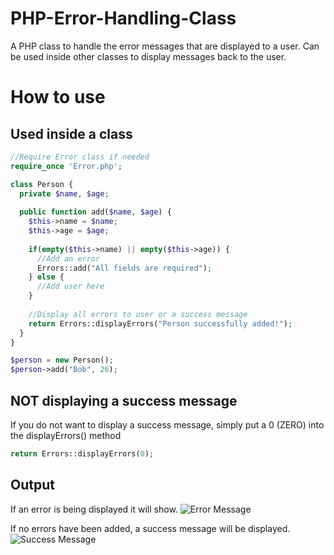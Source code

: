 # PHP-Error-Handling-Class
A PHP class to handle the error messages that are displayed to a user. Can be used inside other classes to display messages back to the user.

# How to use

## Used inside a class

```PHP
//Require Error class if needed
require_once 'Error.php';

class Person {
  private $name, $age;
  
  public function add($name, $age) {
    $this->name = $name;
    $this->age = $age;
    
    if(empty($this->name) || empty($this->age)) {
      //Add an error
      Errors::add("All fields are required");
    } else {
      //Add user here
    }
    
    //Display all errors to user or a success message
    return Errors::displayErrors("Person successfully added!");
  }
}
```

```PHP
$person = new Person();
$person->add("Bob", 26);
```
## NOT displaying a success message
If you do not want to display a success message, simply put a 0 (ZERO) into the displayErrors() method

```PHP
return Errors::displayErrors(0);
```

## Output

If an error is being displayed it will show.
![Error Message](http://i.imgur.com/ksh5y8Q.png)

If no errors have been added, a success message will be displayed.
![Success Message](http://i.imgur.com/yW0QyHu.png)

